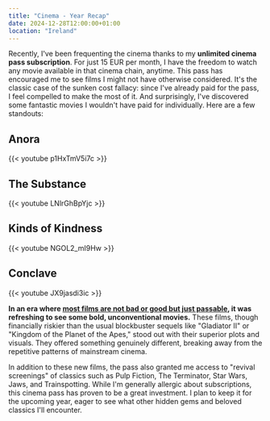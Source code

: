 ```yaml
---
title: "Cinema - Year Recap"
date: 2024-12-28T12:00:00+01:00
location: "Ireland"
---
```


Recently, I've been frequenting the cinema thanks to my **unlimited cinema pass subscription**. For just 15 EUR per month, I have the freedom to watch any movie available in that cinema chain, anytime. This pass has encouraged me to see films I might not have otherwise considered. It's the classic case of the sunken cost fallacy: since I've already paid for the pass, I feel compelled to make the most of it. And surprisingly, I've discovered some fantastic movies I wouldn't have paid for individually. Here are a few standouts:

## Anora

{{< youtube p1HxTmV5i7c >}}

## The Substance

{{< youtube LNlrGhBpYjc >}}

## Kinds of Kindness

{{< youtube NGOL2_mI9Hw >}}

## Conclave

{{< youtube JX9jasdi3ic >}}

**In an era where [most films are not bad or good but just passable](https://www.quora.com/Why-are-mainstream-films-so-average-these-days-Hear-me-out), it was refreshing to see some bold, unconventional movies.** These films, though financially riskier than the usual blockbuster sequels like "Gladiator II" or "Kingdom of the Planet of the Apes," stood out with their superior plots and visuals. They offered something genuinely different, breaking away from the repetitive patterns of mainstream cinema.

In addition to these new films, the pass also granted me access to "revival screenings" of classics such as Pulp Fiction, The Terminator, Star Wars, Jaws, and Trainspotting. While I'm generally allergic about subscriptions, this cinema pass has proven to be a great investment. I plan to keep it for the upcoming year, eager to see what other hidden gems and beloved classics I'll encounter.

